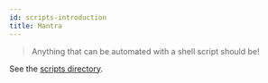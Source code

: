 ```yaml
---
id: scripts-introduction
title: Mantra
---
```


> Anything that can be automated with a shell script should be!

See the [scripts directory](https://github.com/okgrow/guides/tree/master/scripts).

